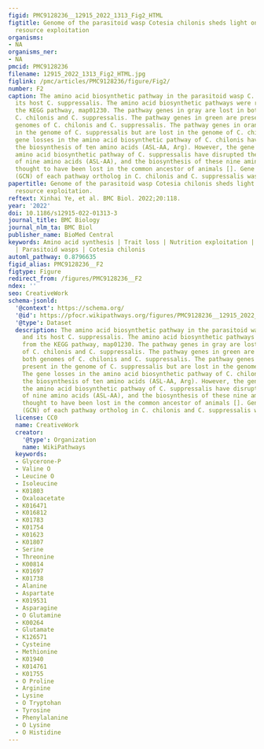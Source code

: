 ```yaml
---
figid: PMC9128236__12915_2022_1313_Fig2_HTML
figtitle: Genome of the parasitoid wasp Cotesia chilonis sheds light on amino acid
  resource exploitation
organisms:
- NA
organisms_ner:
- NA
pmcid: PMC9128236
filename: 12915_2022_1313_Fig2_HTML.jpg
figlink: /pmc/articles/PMC9128236/figure/Fig2/
number: F2
caption: The amino acid biosynthetic pathway in the parasitoid wasp C. chilonis and
  its host C. suppressalis. The amino acid biosynthetic pathways were redrawn from
  the KEGG pathway, map01230. The pathway genes in gray are lost in both genomes of
  C. chilonis and C. suppressalis. The pathway genes in green are present in both
  genomes of C. chilonis and C. suppressalis. The pathway genes in orange are present
  in the genome of C. suppressalis but are lost in the genome of C. chilonis. The
  gene losses in the amino acid biosynthetic pathway of C. chilonis have disrupted
  the biosynthesis of ten amino acids (ASL-AA, Arg). However, the gene losses in the
  amino acid biosynthetic pathway of C. suppressalis have disrupted the biosynthesis
  of nine amino acids (ASL-AA), and the biosynthesis of these nine amino acids was
  thought to have been lost in the common ancestor of animals []. Gene copy number
  (GCN) of each pathway ortholog in C. chilonis and C. suppressalis was shown
papertitle: Genome of the parasitoid wasp Cotesia chilonis sheds light on amino acid
  resource exploitation.
reftext: Xinhai Ye, et al. BMC Biol. 2022;20:118.
year: '2022'
doi: 10.1186/s12915-022-01313-3
journal_title: BMC Biology
journal_nlm_ta: BMC Biol
publisher_name: BioMed Central
keywords: Amino acid synthesis | Trait loss | Nutrition exploitation | Genome sequencing
  | Parasitoid wasps | Cotesia chilonis
automl_pathway: 0.8796635
figid_alias: PMC9128236__F2
figtype: Figure
redirect_from: /figures/PMC9128236__F2
ndex: ''
seo: CreativeWork
schema-jsonld:
  '@context': https://schema.org/
  '@id': https://pfocr.wikipathways.org/figures/PMC9128236__12915_2022_1313_Fig2_HTML.html
  '@type': Dataset
  description: The amino acid biosynthetic pathway in the parasitoid wasp C. chilonis
    and its host C. suppressalis. The amino acid biosynthetic pathways were redrawn
    from the KEGG pathway, map01230. The pathway genes in gray are lost in both genomes
    of C. chilonis and C. suppressalis. The pathway genes in green are present in
    both genomes of C. chilonis and C. suppressalis. The pathway genes in orange are
    present in the genome of C. suppressalis but are lost in the genome of C. chilonis.
    The gene losses in the amino acid biosynthetic pathway of C. chilonis have disrupted
    the biosynthesis of ten amino acids (ASL-AA, Arg). However, the gene losses in
    the amino acid biosynthetic pathway of C. suppressalis have disrupted the biosynthesis
    of nine amino acids (ASL-AA), and the biosynthesis of these nine amino acids was
    thought to have been lost in the common ancestor of animals []. Gene copy number
    (GCN) of each pathway ortholog in C. chilonis and C. suppressalis was shown
  license: CC0
  name: CreativeWork
  creator:
    '@type': Organization
    name: WikiPathways
  keywords:
  - Glycerone-P
  - Valine O
  - Leucine O
  - Isoleucine
  - K01803
  - Oxaloacetate
  - K016471
  - K016812
  - K01783
  - K01754
  - K01623
  - K01807
  - Serine
  - Threonine
  - K00814
  - K01697
  - K01738
  - Alanine
  - Aspartate
  - K019531
  - Asparagine
  - O Glutamine
  - K00264
  - Glutamate
  - K126571
  - Cysteine
  - Methionine
  - K01940
  - K014761
  - K01755
  - O Proline
  - Arginine
  - Lysine
  - O Tryptohan
  - Tyrosine
  - Phenylalanine
  - O Lysine
  - O Histidine
---
```

